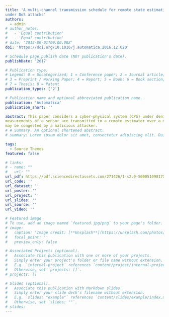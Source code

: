 ```yaml
---
title: 'A multi-channel transmission schedule for remote state estimation
under DoS attacks'
authors:
  - admin
# author_notes:
#   - 'Equal contribution'
#   - 'Equal contribution'
# date: '2015-09-01T00:00:00Z'
doi: 'https://doi.org/10.1016/j.automatica.2016.12.020'

# Schedule page publish date (NOT publication's date).
publishDate: '2017'

# Publication type.
# Legend: 0 = Uncategorized; 1 = Conference paper; 2 = Journal article;
# 3 = Preprint / Working Paper; 4 = Report; 5 = Book; 6 = Book section;
# 7 = Thesis; 8 = Patent
publication_types: ['2']

# Publication name and optional abbreviated publication name.
publication: 'Automatica'
publication_short: ''

abstract: This paper considers a cyber-physical system (CPS) under denial-of-service (DoS) attacks. The
measurements of a sensor are transmitted to a remote estimator over a multi-channel network, which
may be congested by a malicious attacker.
# # Summary. An optional shortened abstract.
# summary: Lorem ipsum dolor sit amet, consectetur adipiscing elit. Duis posuere tellus ac convallis placerat. Proin tincidunt magna sed ex sollicitudin condimentum.

tags:
  - Source Themes
featured: false

# links:
# - name: ""
#   url: ""
url_pdf: https://pdf.sciencedirectassets.com/271426/1-s2.0-S0005109817X00034/1-s2.0-S0005109816305283/main.pdf?X-Amz-Security-Token=IQoJb3JpZ2luX2VjEPv%2F%2F%2F%2F%2F%2F%2F%2F%2F%2FwEaCXVzLWVhc3QtMSJHMEUCIQDrO8VKgWc6GyDl83IPmutIx5jEmOJARqnXk6CGe%2B3JzwIgJMuZs%2BTax%2FmfVMx7MbT2jOVTzTIn9F5YLFWGUMNuV34qgwQIpP%2F%2F%2F%2F%2F%2F%2F%2F%2F%2FARAEGgwwNTkwMDM1NDY4NjUiDPJ0i%2BijV8MjIyURjyrXA%2FE833BroI91uXA%2FAwWWtOOBzUV6O3ldHsKVCWZmaJ%2BwUsDi13zry0ybG0EZPAfTbjCKZO5myvQRSA7yXLljjWWy1RjTf7EE9QnR7VfrZA1r5xUjE%2Fg1KarBE2cDJf7ZjCQFMESZZw3qwd7EY49gLPgToKIFDtk2XHsR4dOebz4CaYb5wx1upaX7GERKbf9KuaptQ6EtY2sw77IzpAnhY7JyKSPTE4QUkPR33StkCZIspoRCbTP6YoTP4mkg62WmNXd88rqeWxoLTdD5mDfAJbwNDujaAa9tJulsctqELBnvPehE40mTMBuOqIOPR52eZweKVfzkE%2F04bfG1F8yelcPvf%2BzcXAy5dmNAoeTu%2Bz7%2BiJ%2FQYoN6Cytxis06sxeOUCIgNF1z%2FmcURTcPXbMNZe0W4Jy2QSZrCF8etBA4qv3E0P4UqthcR5moxpLeICNmE%2FMZkmkmZ0SFdDpnP1Ta93pgWaHeW9jfZRWijASHNCIolt9SH%2BgoWSiOT5dWKTgqWXCHLI9%2BjSx1vctNVTaE2fVlNPJb5APp58Khz7NUNaeo6cuKjyIKhJjP9KVlVLsT8UKBHo89UsKoj%2BVrB6fN7bZAbtMA8lQ2yVp3gfBeVkELpLgpsqbsNDCutuqSBjqlAQuTYwKErPqqdKdiRUkxy%2Bd534DTtnvaXkdedrM68FBUeFdFCOF3AKsBVWICcex7TVpjTm8O529C%2FOpIzvTVMImzLwYgNMIXCwgPuswnhUWFt4O8Lgxzbx1rMVR2weAEl8SctJW3yq3uVABLD6cJ6Fsz97sXi9ueZgr6lpi10SQ%2F4RKi7SdOlvtZ%2FE7k9%2FZuOs1IgiobnUGcrap2Hjpa37FzMAvF9w%3D%3D&X-Amz-Algorithm=AWS4-HMAC-SHA256&X-Amz-Date=20220416T112443Z&X-Amz-SignedHeaders=host&X-Amz-Expires=299&X-Amz-Credential=ASIAQ3PHCVTYZIXKSF67%2F20220416%2Fus-east-1%2Fs3%2Faws4_request&X-Amz-Signature=03aaae77216fc013ddf42a707583284cfea4f791dcc11e7025c68d428ddddf85&hash=02103868df7e1cb233ab29137ed30dc5baa034deb61c99c6c493c6c38172da66&host=68042c943591013ac2b2430a89b270f6af2c76d8dfd086a07176afe7c76c2c61&pii=S0005109816305283&tid=spdf-003e78e7-6bcb-486f-b5fa-5fc20041f7c7&sid=0ad4c28d41490043e80998f468f6022598ddgxrqa&type=client
url_code: ''
url_dataset: ''
url_poster: ''
url_project: ''
url_slides: ''
url_source: ''
url_video: ''

# Featured image
# To use, add an image named `featured.jpg/png` to your page's folder.
# image:
#   caption: 'Image credit: [**Unsplash**](https://unsplash.com/photos/jdD8gXaTZsc)'
#   focal_point: ''
#   preview_only: false

# Associated Projects (optional).
#   Associate this publication with one or more of your projects.
#   Simply enter your project's folder or file name without extension.
#   E.g. `internal-project` references `content/project/internal-project/index.md`.
#   Otherwise, set `projects: []`.
# projects: []

# Slides (optional).
#   Associate this publication with Markdown slides.
#   Simply enter your slide deck's filename without extension.
#   E.g. `slides: "example"` references `content/slides/example/index.md`.
#   Otherwise, set `slides: ""`.
# slides:
---
```

<!-- 
{{% callout note %}}
Click the _Cite_ button above to demo the feature to enable visitors to import publication metadata into their reference management software.
{{% /callout %}}

Supplementary notes can be added here, including [code and math](https://wowchemy.com/docs/content/writing-markdown-latex/). -->
